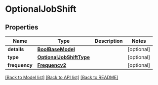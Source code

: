 # OptionalJobShift


## Properties
Name | Type | Description | Notes
------------ | ------------- | ------------- | -------------
**details** | [**BoolBaseModel**](BoolBaseModel.md) |  | [optional] 
**type** | [**OptionalJobShiftType**](OptionalJobShiftType.md) |  | [optional] 
**frequency** | [**Frequency2**](Frequency2.md) |  | [optional] 

[[Back to Model list]](../README.md#documentation-for-models) [[Back to API list]](../README.md#documentation-for-api-endpoints) [[Back to README]](../README.md)


